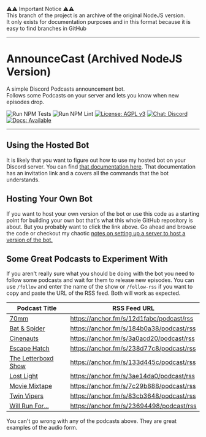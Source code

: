 ⚠️⚠️ Important Notice ⚠️⚠️  
This branch of the project is an archive of the original NodeJS version.  
It only exists for documentation purposes and in this format because it is easy to find branches in GitHub  

---  


# AnnounceCast (Archived NodeJS Version)

A simple Discord Podcasts announcement bot.  
Follows some Podcasts on your server and lets you know when new episodes drop.

![Run NPM Tests](https://github.com/jimlind/AnnounceCast/actions/workflows/run-npm-tests.yml/badge.svg)
![Run NPM Lint](https://github.com/jimlind/AnnounceCast/actions/workflows/run-npm-lint.yml/badge.svg)
[![License: AGPL v3](https://img.shields.io/badge/License-AGPL_v3-blue?logo=gnu&logoColor=white)](https://www.gnu.org/licenses/agpl-3.0)
[![Chat: Discord](https://img.shields.io/badge/Chat-Discord-7289da?logo=discord&logoColor=white)](https://discord.gg/sEjJTTjG3M)
[![Docs: Available](https://img.shields.io/badge/Docs-Available-green?logo=googledocs&logoColor=white)](https://jimlind.github.io/AnnounceCast/)

---

## Using the Hosted Bot

It is likely that you want to figure out how to use my hosted bot on your Discord server. You can find [that documentation here](https://jimlind.github.io/AnnounceCast/). That documentation has an invitation link and a covers all the commands that the bot understands.

## Hosting Your Own Bot

If you want to host your own version of the bot or use this code as a starting point for building your own bot that's what this whole GitHub repository is about. But you probably want to click the link above. Go ahead and browse the code or checkout my chaotic [notes on setting up a server to host a version of the bot.](https://github.com/jimlind/AnnounceCast/tree/main/docs/hosted)

## Some Great Podcasts to Experiment With

If you aren't really sure what you should be doing with the bot you need to follow some podcasts and wait for them to release new episodes. You can use `/follow` and enter the name of the show or `/follow-rss` if you want to copy and paste the URL of the RSS feed. Both will work as expected.

| Podcast Title                                          | RSS Feed URL                             |
| ------------------------------------------------------ | ---------------------------------------- |
| [70mm](https://solo.to/70mm)                           | https://anchor.fm/s/12d1fabc/podcast/rss |
| [Bat & Spider](https://flow.page/batandspider)         | https://anchor.fm/s/184b0a38/podcast/rss |
| [Cinenauts](https://solo.to/cinenauts)                 | https://anchor.fm/s/3a0acd20/podcast/rss |
| [Escape Hatch](https://solo.to/escapehatch)            | https://anchor.fm/s/238d77c8/podcast/rss |
| [The Letterboxd Show](https://anchor.fm/letterboxd)    | https://anchor.fm/s/133d445c/podcast/rss |
| [Lost Light](https://lostlightpod.github.io)           | https://anchor.fm/s/3ae14da0/podcast/rss |
| [Movie Mixtape](https://anchor.fm/moviemixtape)        | https://anchor.fm/s/7c29b888/podcast/rss |
| [Twin Vipers](https://anchor.fm/twinvipers)            | https://anchor.fm/s/83cb3648/podcast/rss |
| [Will Run For...](https://anchor.fm/willrunforpodcast) | https://anchor.fm/s/23694498/podcast/rss |

You can't go wrong with any of the podcasts above. They are great examples of the audio form.

